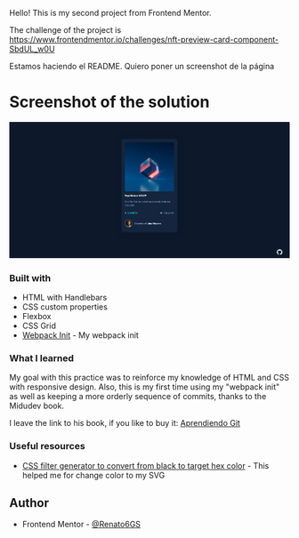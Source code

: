 Hello!
This is my second project from Frontend Mentor.

The challenge of the project is https://www.frontendmentor.io/challenges/nft-preview-card-component-SbdUL_w0U

Estamos haciendo el README. Quiero poner un screenshot de la página

# Screenshot of the solution

![](./screenshot.png)

### Built with

-  HTML with Handlebars
-  CSS custom properties
-  Flexbox
-  CSS Grid
-  [Webpack Init](https://github.com/Renato6GS/webpack-init) - My webpack init

### What I learned

My goal with this practice was to reinforce my knowledge of HTML and CSS with responsive design. Also, this is my first time using my "webpack init" as well as keeping a more orderly sequence of commits, thanks to the Midudev book.

I leave the link to his book, if you like to buy it:
[Aprendiendo Git](https://leanpub.com/aprendiendo-git)

### Useful resources

-  [CSS filter generator to convert from black to target hex color](https://codepen.io/sosuke/pen/Pjoqqp) - This helped me for change color to my SVG

## Author

-  Frontend Mentor - [@Renato6GS](https://www.frontendmentor.io/profile/Renato6GS)
